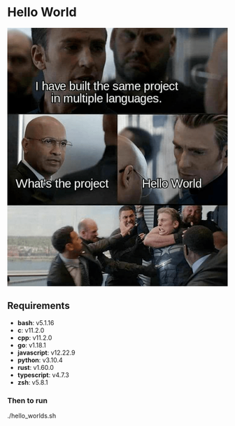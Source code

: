 # Hello World

![image info](./hello_world.png)

## Requirements
- **bash**: v5.1.16
- **c**: v11.2.0
- **cpp**: v11.2.0
- **go**: v1.18.1
- **javascript**: v12.22.9
- **python**: v3.10.4
- **rust**: v1.60.0
- **typescript**: v4.7.3
- **zsh**: v5.8.1

### Then to run
./hello_worlds.sh
